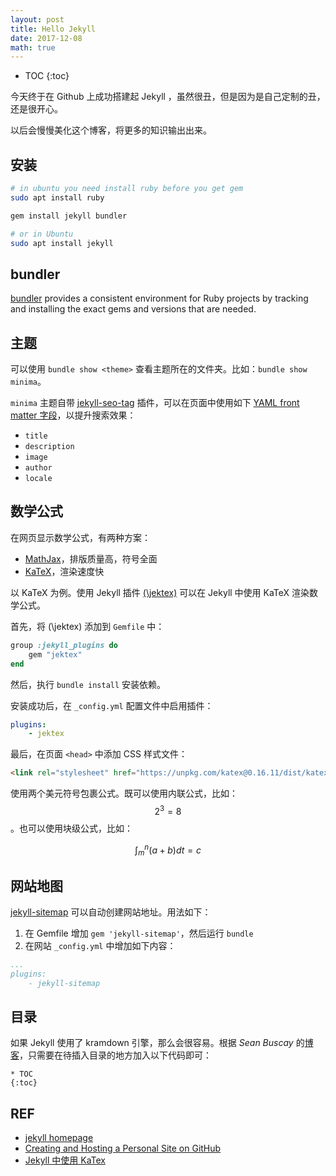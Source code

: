 ```yaml
---
layout: post
title: Hello Jekyll
date: 2017-12-08
math: true
---
```


* TOC
{:toc}

今天终于在 Github 上成功搭建起 Jekyll ，虽然很丑，但是因为是自己定制的丑，还是很开心。

以后会慢慢美化这个博客，将更多的知识输出出来。

## 安装

```sh
# in ubuntu you need install ruby before you get gem
sudo apt install ruby

gem install jekyll bundler

# or in Ubuntu
sudo apt install jekyll
```

## bundler

[bundler][bundler] provides a consistent environment for Ruby projects by tracking and installing the exact gems and versions that are needed.

## 主题

可以使用 `bundle show <theme>` 查看主题所在的文件夹。比如：`bundle show minima`。

`minima` 主题自带 [jekyll-seo-tag](https://github.com/jekyll/jekyll-seo-tag) 插件，可以在页面中使用如下 [YAML front matter 字段](https://github.com/jekyll/jekyll-seo-tag/blob/master/docs/usage.md)，以提升搜索效果：

- `title`
- `description`
- `image`
- `author`
- `locale`

## 数学公式

在网页显示数学公式，有两种方案：

- [MathJax](https://www.mathjax.org/)，排版质量高，符号全面
- [KaTeX](https://katex.org/)，渲染速度快

以 KaTeX 为例。使用 Jekyll 插件 [\(\jektex\)](https://github.com/yagarea/jektex) 可以在 Jekyll 中使用 KaTeX 渲染数学公式。

首先，将 \(\jektex\) 添加到 `Gemfile` 中：

```ruby
group :jekyll_plugins do
    gem "jektex"
end
```

然后，执行 `bundle install` 安装依赖。

安装成功后，在 `_config.yml` 配置文件中启用插件：

```yml
plugins:
    - jektex
```

最后，在页面 `<head>` 中添加 CSS 样式文件：

```html
<link rel="stylesheet" href="https://unpkg.com/katex@0.16.11/dist/katex.min.css">
```

使用两个美元符号包裹公式。既可以使用内联公式，比如：$$2^3=8$$。也可以使用块级公式，比如：

$$
\int_m^n{(a + b)}dt = c
$$

## 网站地图

[jekyll-sitemap][sitemap] 可以自动创建网站地址。用法如下：

1. 在 Gemfile 增加 `gem 'jekyll-sitemap'`，然后运行 `bundle`
2. 在网站 `_config.yml` 中增加如下内容：

```yml
...
plugins:
    - jekyll-sitemap
```

## 目录

如果 Jekyll 使用了 kramdown 引擎，那么会很容易。根据 *Sean Buscay* 的[博客][toc]，只需要在待插入目录的地方加入以下代码即可：

```
* TOC
{:toc}
```

## REF

- [jekyll homepage][jekyll]
- [Creating and Hosting a Personal Site on GitHub][guides]
- [Jekyll 中使用 KaTex][katex]

[jekyll]: https://jekyllrb.com/
[jekyll-theme]: https://jekyllrb.com/docs/themes/
[bundler]: http://bundler.io/
[guides]: http://jmcglone.com/guides/github-pages/
[katex]: https://frankindev.com/2017/02/08/using-katex-in-jekyll/
[sitemap]: https://github.com/jekyll/jekyll-sitemap
[toc]: http://www.seanbuscay.com/blog/jekyll-toc-markdown/